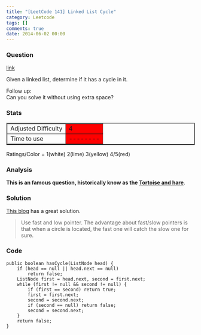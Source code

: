 ```yaml
---
title: "[LeetCode 141] Linked List Cycle"
category: Leetcode
tags: []
comments: true
date: 2014-06-02 00:00
---
```



### Question

[link](https://oj.leetcode.com/problems/linked-list-cycle/)

<div class="question-content bg-color bg-img font-color">
            <p class="font-color"></p><p class="font-color">
Given a linked list, determine if it has a cycle in it.
</p>

<p class="font-color">
Follow up:<br>
Can you solve it without using extra space?
</p><p class="font-color"></p>
          </div>

### Stats

<table border="2">
	<tr>
		<td>Adjusted Difficulty</td>
		<td bgcolor="red">4</td>
	</tr>
	<tr>
		<td>Time to use</td>
		<td bgcolor="red">--------</td>
	</tr>
</table>

Ratings/Color = 1(white) 2(lime) 3(yellow) 4/5(red)

### Analysis

**This is an famous question, historically know as the [Tortoise and hare](http://en.wikipedia.org/wiki/Cycle_detection#Tortoise_and_hare)**.

### Solution

[This blog](http://www.programcreek.com/2012/12/leetcode-linked-list-cycle/) has a great solution.

> Use fast and low pointer. The advantage about fast/slow pointers is that when a circle is located, the fast one will catch the slow one for sure.

### Code

    public boolean hasCycle(ListNode head) {
        if (head == null || head.next == null)
    		return false;
    	ListNode first = head.next, second = first.next;
    	while (first != null && second != null) {
    		if (first == second) return true;
    		first = first.next;
    		second = second.next;
    		if (second == null) return false;
    		second = second.next;
    	}
    	return false;
    }
